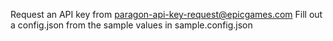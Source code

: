 Request an API key from paragon-api-key-request@epicgames.com
Fill out a config.json from the sample values in sample.config.json

